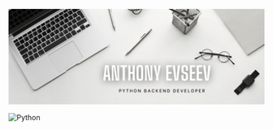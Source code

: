 ![Header](https://github.com/AnthonyEvseev/AnthonyEvseev/blob/main/assets/header.png)

![Python](https://img.shields.io/badge/<Python>-090909)